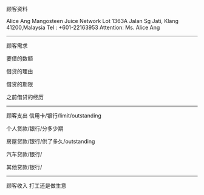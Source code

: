 顾客资料

Alice Ang Mangosteen Juice Network Lot 1363A Jalan Sg Jati, Klang 41200,Malaysia Tel : +601-22163953 Attention: Ms. Alice Ang

-----------------
顾客需求


要借的数额

借贷的理由

借贷的期限

之前借贷的经历


--------------
顾客支出
信用卡/银行/limit/outstanding


个人贷款/银行/分多少期

房屋贷款/银行/供了多久/outstanding

汽车贷款/银行/


其他贷款/银行/

-----------
顾客收入
打工还是做生意

